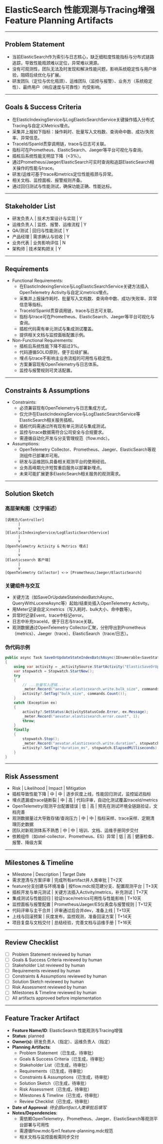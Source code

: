 # ElasticSearch 性能观测与Tracing增强 Feature Planning Artifacts

---

## Problem Statement
- 当前ElasticSearch作为索引与日志核心，缺乏细粒度性能指标与分布式链路追踪，导致性能瓶颈难以定位，异常难以溯源。
- 没有可观测性，团队无法及时发现和解决性能问题，影响系统稳定性与用户体验，阻碍后续优化与扩展。
- 研发团队（定位与优化瓶颈）、运维团队（监控与报警）、业务方（系统稳定性）、最终用户（响应速度与可靠性）均受影响。

---

## Goals & Success Criteria
- 在ElasticIndexingService与LogElasticSearchService关键操作插入分布式Tracing与自定义Metrics埋点。
- 采集并上报如下指标：操作耗时、批量写入文档数、查询命中数、成功/失败率、异常信息。
- TraceId/SpanId贯穿调用链，trace与日志可关联。
- 指标可在Prometheus、ElasticSearch、Jaeger等平台可视化与查询。
- 插桩后系统性能无明显下降（<3%）。
- 通过Prometheus/Jaeger/ElasticSearch可实时查询和追踪ElasticSearch相关操作的性能与trace。
- 研发/运维可基于trace和metrics定位性能瓶颈与异常。
- 相关文档、监控面板、报警规则齐备。
- 通过回归测试与性能测试，确保功能正确、性能达标。

---

## Stakeholder List
- 研发负责人 | 技术方案设计与实现 | Y
- 运维负责人 | 监控、报警、运维流程 | Y
- QA/测试 | 回归与性能测试 | Y
- 产品经理 | 需求确认与验收 | Y
- 业务代表 | 业务影响评估 | N
- 架构师 | 技术架构把关 | Y

---

## Requirements
- Functional Requirements:
  - 在ElasticIndexingService与LogElasticSearchService关键方法插入OpenTelemetry Activity与自定义metrics埋点。
  - 采集并上报操作耗时、批量写入文档数、查询命中数、成功/失败率、异常信息等指标。
  - TraceId/SpanId贯穿调用链，trace与日志可关联。
  - 指标与trace可在Prometheus、ElasticSearch、Jaeger等平台可视化与查询。
  - 插桩代码需有单元测试与集成测试覆盖。
  - 提供相关文档与监控面板配置示例。
- Non-Functional Requirements:
  - 插桩后系统性能下降不超过3%。
  - 代码遵循SOLID原则，便于后续扩展。
  - 埋点与trace不影响主业务流程的可用性与稳定性。
  - 方案兼容现有OpenTelemetry与日志体系。
  - 监控与报警规则可灵活配置。

---

## Constraints & Assumptions
- Constraints:
  - 必须兼容现有OpenTelemetry与日志集成方式。
  - 仅允许在ElasticIndexingService与LogElasticSearchService等ElasticSearch相关服务插桩。
  - 插桩代码需通过所有现有单元测试与集成测试。
  - 监控与trace数据需符合公司安全与合规要求。
  - 需遵循自动化开发与分支管理规范（flow.mdc）。
- Assumptions:
  - OpenTelemetry Collector、Prometheus、Jaeger、ElasticSearch等观测组件已部署并可用。
  - 研发与运维团队具备相关观测平台的使用经验。
  - 业务高峰期允许短暂重启服务以部署新埋点。
  - 未来可能扩展更多ElasticSearch相关服务的观测需求。

---

## Solution Sketch

### 高层架构图（文字描述）
```
[调用方/Controller]
      |
      v
[ElasticIndexingService/LogElasticSearchService]
      |
      v
[OpenTelemetry Activity & Metrics 埋点]
      |
      v
[Elasticsearch 客户端]
      |
      v
[OpenTelemetry Collector] <-> [Prometheus/Jaeger/ElasticSearch]
```

### 关键组件与交互
- 关键方法（如SaveOrUpdateStateIndexBatchAsync、QueryWithLuceneAsync等）起始/结束处插入OpenTelemetry Activity。
- 用Meter记录自定义metrics（写入耗时、bulk大小、命中数等）。
- 异常时记录Event，trace中标记error。
- 日志中补充traceId，便于日志与trace关联。
- 观测数据通过OpenTelemetry Collector汇聚，分别导出到Prometheus（metrics）、Jaeger（trace）、ElasticSearch（trace/日志）。

### 伪代码示例
```csharp
public async Task SaveOrUpdateStateIndexBatchAsync(IEnumerable<SaveStateCommand> commands)
{
    using var activity = _activitySource.StartActivity("ElasticSaveOrUpdateBatch");
    var stopwatch = Stopwatch.StartNew();
    try
    {
        // ...批量写入逻辑...
        _meter.Record("aevatar.elasticsearch.write.bulk_size", commands.Count());
        activity?.SetTag("bulk_size", commands.Count());
    }
    catch (Exception ex)
    {
        activity?.SetStatus(ActivityStatusCode.Error, ex.Message);
        _meter.Record("aevatar.elasticsearch.error.count", 1);
        throw;
    }
    finally
    {
        stopwatch.Stop();
        _meter.Record("aevatar.elasticsearch.write.duration", stopwatch.ElapsedMilliseconds);
        activity?.SetTag("duration_ms", stopwatch.ElapsedMilliseconds);
    }
}
```

---

## Risk Assessment
- Risk | Likelihood | Impact | Mitigation
- 插桩导致性能下降 | 中 | 中 | 逐步灰度上线，性能回归测试，监控延迟指标
- 埋点遗漏或trace链断裂 | 中 | 高 | 代码评审，自动化测试覆盖traceId/metrics
- OpenTelemetry/观测平台配置错误 | 低 | 高 | 预先在测试环境全链路验证，文档完善
- 观测数据量过大导致存储/查询压力 | 中 | 中 | 指标采样、trace采样、定期清理历史数据
- 团队对新观测体系不熟悉 | 中 | 中 | 培训、文档、运维手册同步交付
- 依赖组件（如otel-collector、Prometheus、ES）异常 | 低 | 高 | 健康检查、报警、降级方案

---

## Milestones & Timeline
- Milestone | Description | Target Date
- 需求澄清与方案评审 | 完成所有artifact并人类审批 | T+2天
- feature分支创建与环境准备 | 按flow.mdc规范建分支、配置观测平台 | T+3天
- 插桩开发与单元测试 | 关键方法插入Activity/metrics，补充测试 | T+7天
- 集成测试与性能回归 | 验证trace/metrics可用性与性能影响 | T+10天
- 监控面板与报警配置 | Prometheus/Jaeger/ES仪表盘与报警规则 | T+12天
- 代码评审与主干合并 | 评审通过后合并dev，准备上线 | T+13天
- 上线与回滚预案 | 灰度发布，监控观测，准备回滚方案 | T+14天
- 项目复盘与文档交付 | 总结经验，完善文档与运维手册 | T+16天

---

## Review Checklist
- [ ] Problem Statement reviewed by human
- [ ] Goals & Success Criteria reviewed by human
- [ ] Stakeholder List reviewed by human
- [ ] Requirements reviewed by human
- [ ] Constraints & Assumptions reviewed by human
- [ ] Solution Sketch reviewed by human
- [ ] Risk Assessment reviewed by human
- [ ] Milestones & Timeline reviewed by human
- [ ] All artifacts approved before implementation

---

## Feature Tracker Artifact
- **Feature Name/ID**: ElasticSearch 性能观测与Tracing增强
- **Status**: planned
- **Owner(s)**: 研发负责人（指定）、运维负责人（指定）
- **Planning Artifacts**:
  - Problem Statement（已生成，待审批）
  - Goals & Success Criteria（已生成，待审批）
  - Stakeholder List（已生成，待审批）
  - Requirements（已生成，待审批）
  - Constraints & Assumptions（已生成，待审批）
  - Solution Sketch（已生成，待审批）
  - Risk Assessment（已生成，待审批）
  - Milestones & Timeline（已生成，待审批）
  - Review Checklist（已生成，待审批）
- **Date of Approval**: _待全部artifact人类审批后填写_
- **Notes/Dependencies**:
  - 需依赖OpenTelemetry、Prometheus、Jaeger、ElasticSearch等观测平台部署与可用性
  - 需遵循flow.mdc与m1.feature-planning.mdc规范
  - 相关文档与监控面板需同步交付 